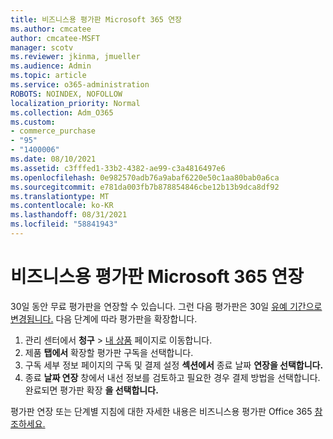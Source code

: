 ```yaml
---
title: 비즈니스용 평가판 Microsoft 365 연장
ms.author: cmcatee
author: cmcatee-MSFT
manager: scotv
ms.reviewer: jkinma, jmueller
ms.audience: Admin
ms.topic: article
ms.service: o365-administration
ROBOTS: NOINDEX, NOFOLLOW
localization_priority: Normal
ms.collection: Adm_O365
ms.custom:
- commerce_purchase
- "95"
- "1400006"
ms.date: 08/10/2021
ms.assetid: c3fffed1-33b2-4382-ae99-c3a4816497e6
ms.openlocfilehash: 0e982570adb76a9abaf6220e50c1aa80bab0a6ca
ms.sourcegitcommit: e781da003fb7b878854846cbe12b13b9dca8df92
ms.translationtype: MT
ms.contentlocale: ko-KR
ms.lasthandoff: 08/31/2021
ms.locfileid: "58841943"
---
```

# <a name="extend-your-trial-for-microsoft-365-for-business"></a>비즈니스용 평가판 Microsoft 365 연장

30일 동안 무료 평가판을 연장할 수 있습니다. 그런 다음 평가판은 30일 [유예 기간으로 변경됩니다.](https://docs.microsoft.com/alchemyinsights/grace-period-for-microsoft-365-free-trial) 다음 단계에 따라 평가판을 확장합니다.
  
1. 관리 센터에서 **청구** \> [내 상품](https://go.microsoft.com/fwlink/p/?linkid=842054) 페이지로 이동합니다.
2. 제품 **탭에서** 확장할 평가판 구독을 선택합니다.
3. 구독 세부 정보 페이지의 구독 및 결제 설정 **섹션에서** 종료 날짜 **연장을 선택합니다.**
4. 종료 **날짜 연장** 창에서 내선 정보를 검토하고 필요한 경우 결제 방법을 선택합니다. 완료되면 평가판 확장 **을 선택합니다.**

평가판 연장 또는 단계별 지침에 대한 자세한 내용은 비즈니스용 평가판 Office 365 [참조하세요.](https://docs.microsoft.com/microsoft-365/commerce/extend-your-trial)